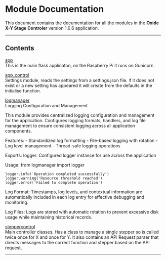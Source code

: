 # Module Documentation


This document contains the documentation for all the modules in the **Oxide X-Y Stage Controler** version 1.0.6 application.

---

## Contents


[app](./app.md)  
This is the main flask applicaton, on the Raspberry Pi it runs on Gunicorn.

[app_control](./app_control.md)  
Settings module, reads the settings from a settings.json file. If it does not exist or a new setting
has appeared it will create from the defaults in the initialise function.

[logmanager](./logmanager.md)  
Logging Configuration and Management

This module provides centralized logging configuration and management for the application.
Configures logging formats, handlers, and log file management to ensure consistent
logging across all application components.

Features:
    - Standardized log formatting
    - File-based logging with rotation
    - Log level management
    - Thread-safe logging operations

Exports:
    logger: Configured logger instance for use across the application

Usage:
    from logmanager import logger

    logger.info('Operation completed successfully')
    logger.warning('Resource threshold reached')
    logger.error('Failed to complete operation')

Log Format:
    Timestamps, log levels, and contextual information are automatically included
    in each log entry for effective debugging and monitoring.

Log Files:
    Logs are stored with automatic rotation to prevent excessive disk usage
    while maintaining historical records.

[steppercontrol](./steppercontrol.md)  
Main controller classes. Has a class to manage a single stepper so is called twice once for X and once for Y.
It also contains an API Request parser that directs messages to the correct function and stepper based on the
API request.


---

